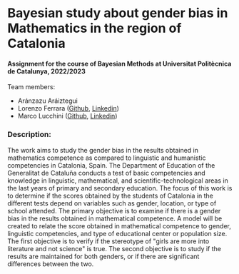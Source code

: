 <h1 align="left">Bayesian study about gender bias in Mathematics in the region of Catalonia </ >

<h4 align="left">Assignment for the course of Bayesian Methods at Universitat Politècnica de Catalunya, 2022/2023</h4>

<p align="left"> Team members:
<ul>
  <li>Aránzazu Aráiztegui</li>
  <li>Lorenzo Ferrara (<a href="https://github.com/lorenzoferrara/" target="_blank">Github</a>, <a href="https://www.linkedin.com/in/lorenzo-ferrara-567211244/" target="_blank">Linkedin</a>) </li> 
  <li>Marco Lucchini (<a href="https://github.com/marcolucchini/" target="_blank">Github</a>, <a href="https://www.linkedin.com/in/marco-lucchini-294801218/" target="_blank">Linkedin</a>)</li>
  
</ul>
</p>

<h3 align="left">Description:</h3>
<p align="left">The work aims to study the gender bias in the results obtained in mathematics competence as compared to linguistic and humanistic competencies in Catalonia, Spain. The Department of Education of the Generalitat de Cataluña conducts a test of basic competencies and knowledge in linguistic, mathematical, and scientific-technological areas in the last years of primary and secondary education. The focus of this work is to determine if the scores obtained by the students of Catalonia in the different tests depend on variables such as gender, location, or type of school attended. The primary objective is to examine if there is a gender bias in the results obtained in mathematical competence. A model will be created to relate the score obtained in mathematical competence to gender, linguistic competencies, and type of educational center or population size. The first objective is to verify if the stereotype of "girls are more into literature and not science" is true. The second objective is to study if the results are maintained for both genders, or if there are significant differences between the two.</p>

